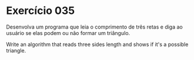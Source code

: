 # Exercício 035
Desenvolva um programa que leia o comprimento de três retas
e diga ao usuário se elas podem ou não formar um triângulo.

Write an algorithm that reads three sides length and shows if
it's a possible triangle.